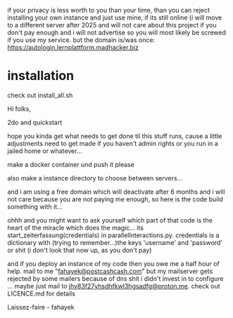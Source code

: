 if your privacy is less worth to you than your time, than you can reject installing your own instance and just use mine, if its still online (i will move to a different server after 2025 and will not care about this project if you don't pay enough and i will not advertise so you will most likely be screwed if you use my service. but the domain is/was once: https://autologin.lernplattform.madhacker.biz

# installation

check out install_all.sh

Hi folks,

2do and quickstart

hope you kinda get what needs to get done til this stuff runs, cause a little adjustments need to get made if you haven't admin rights or you run in a jailed home or whatever...

make a docker container und push it please

also make a instance directory to choose between servers...

and i am using a free domain which will deactivate after 6 months and i will not care because you are not paying me enough, so here is the code build something with it...

ohhh and you might want to ask yourself which part of that code is the heart of the miracle which does the magic...
its start_zeiterfassung(credentials) in parallelInteractions.py. credentials is a dictionary with (trying to remember...)the keys 'username' and 'password' or shit (i don't look that now up, as you don't pay)

and if you deploy an instance of my code then you owe me a half hour of help. mail to me "fahayek@postcashcash.com" but my mailserver gets rejected by some mailers because of dns shit i didn't invest in to configure ... maybe just mail to jhv83f27yhsdhfkwl3hgsadfg@proton.me. check out LICENCE.md for details


Laissez-faire - fahayek

